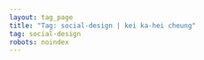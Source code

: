 ```yaml
---
layout: tag_page
title: "Tag: social-design | kei ka-hei cheung"
tag: social-design
robots: noindex
---
```

